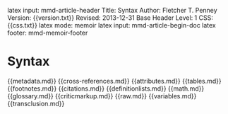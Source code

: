 latex input:	mmd-article-header
Title:	Syntax
Author:	Fletcher T. Penney
Version:	{{version.txt}}
Revised:	2013-12-31 
Base Header Level:	1
CSS:	{{css.txt}}
latex mode:	memoir
latex input:	mmd-article-begin-doc
latex footer:	mmd-memoir-footer


# Syntax #

{{metadata.md}}
{{cross-references.md}}
{{attributes.md}}
{{tables.md}}
{{footnotes.md}}
{{citations.md}}
{{definitionlists.md}}
{{math.md}}
{{glossary.md}}
{{criticmarkup.md}}
{{raw.md}}
{{variables.md}}
{{transclusion.md}}

